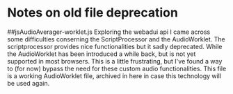 # Notes on old file deprecation

##jsAudioAverager-worklet.js
Exploring the webadui api I came across some difficulties conserning the ScriptProcessor and the AudioWorklet. The scriptprocessor provides nice functionalities but it sadly deprecated.
While the AudioWorklet has been introduced a while back, but is not yet supported in most browsers. This is a little frustrating, but I've found a way to (for now) bypass the need for these custom
audio functionalities. This file is a working AudioWorklet file, archived in here in case this technology will be used again.
